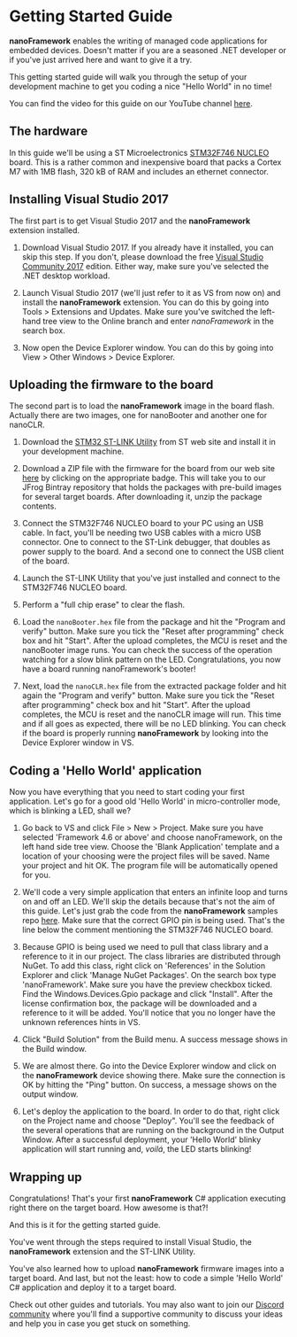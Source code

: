 # Getting Started Guide


**nanoFramework** enables the writing of managed code applications for embedded devices. Doesn't matter if you are a seasoned .NET developer or if you've just arrived here and want to give it a try.

This getting started guide will walk you through the setup of your development machine to get you coding a nice "Hello World" in no time!


You can find the video for this guide on our YouTube channel [here](https://youtu.be/iZdN2GmefXI).


## The hardware

In this guide we'll be using a ST Microelectronics [STM32F746 NUCLEO](http://www.st.com/content/st_com/en/products/evaluation-tools/product-evaluation-tools/mcu-eval-tools/stm32-mcu-eval-tools/stm32-mcu-nucleo/nucleo-f746zg.html) board. This is a rather common and inexpensive board that packs a Cortex M7 with 1MB flash, 320 kB of RAM and includes an ethernet connector.


## Installing Visual Studio 2017

The first part is to get Visual Studio 2017 and the **nanoFramework** extension installed.

1.	Download Visual Studio 2017. If you already have it installed, you can skip this step. If you don't, please download the free [Visual Studio Community 2017](https://www.visualstudio.com/downloads) edition. Either way, make sure you've selected the .NET desktop workload.

2.	Launch Visual Studio 2017 (we'll just refer to it as VS from now on) and install the **nanoFramework** extension. You can do this by going into Tools > Extensions and Updates. Make sure you've switched the left-hand tree view to the Online branch and enter _nanoFramework_ in the search box.

3.	Now open the Device Explorer window. You can do this by going into View > Other Windows > Device Explorer.


## Uploading the firmware to the board

The second part is to load the **nanoFramework** image in the board flash. Actually there are two images, one for nanoBooter and another one for nanoCLR.

1. Download the [STM32 ST-LINK Utility](http://www.st.com/content/st_com/en/products/development-tools/software-development-tools/stm32-software-development-tools/stm32-programmers/stsw-link004.html) from ST web site and install it in your development machine.

2. Download a ZIP file with the firmware for the board from our web site [here](https://github.com/nanoframework/nf-interpreter#firmware-for-reference-boards) by clicking on the appropriate badge. This will take you to our JFrog Bintray repository that holds the packages with pre-build images for several target boards. After downloading it, unzip the package contents. 

3. Connect the STM32F746 NUCLEO board to your PC using an USB cable. In fact, you'll be needing two USB cables with a micro USB connector. One to connect to the ST-Link debugger, that doubles as power supply to the board. And a second one to connect the USB client of the board. 

4. Launch the ST-LINK Utility that you've just installed and connect to the STM32F746 NUCLEO board.

5. Perform a "full chip erase" to clear the flash.

6. Load the `nanoBooter.hex` file from the package and hit the "Program and verify" button. Make sure you tick the "Reset after programming" check box and hit "Start". After the upload completes, the MCU is reset and the nanoBooter image runs. You can check the success of the operation watching for a slow blink pattern on the LED. Congratulations, you now have a board running nanoFramework's booter!

7. Next, load the `nanoCLR.hex` file from the extracted package folder and hit again the "Program and verify" button. Make sure you tick the "Reset after programming" check box and hit "Start". After the upload completes, the MCU is reset and the nanoCLR image will run. This time and if all goes as expected, there will be no LED blinking. You can check if the board is properly running **nanoFramework** by looking into the Device Explorer window in VS.


## Coding a 'Hello World' application

Now you have everything that you need to start coding your first application. Let's go for a good old 'Hello World' in micro-controller mode, which is blinking a LED, shall we?

1. Go back to VS and click File > New > Project. Make sure you have selected 'Framework 4.6 or above' and choose nanoFramework, on the left hand side tree view. Choose the 'Blank Application' template and a location of your choosing were the project files will be saved. Name your project and hit OK. The program file will be automatically opened for you.

2. We'll code a very simple application that enters an infinite loop and turns on and off an LED. We'll skip the details because that's not the aim of this guide. Let's just grab the code from the **nanoFramework** samples repo [here](https://github.com/nanoframework/Samples/tree/master/Blinky). Make sure that the correct GPIO pin is being used. That's the line below the comment mentioning the STM32F746 NUCLEO board.

3. Because GPIO is being used we need to pull that class library and a reference to it in our project. The class libraries are distributed through NuGet. To add this class, right click on 'References' in the Solution Explorer and click 'Manage NuGet Packages'. On the search box type 'nanoFramework'. Make sure you have the preview checkbox ticked. Find the Windows.Devices.Gpio package and click "Install". After the license confirmation box, the package will be downloaded and a reference to it will be added. You'll notice that you no longer have the unknown references hints in VS.

4. Click "Build Solution" from the Build menu. A success message shows in the Build window.

5. We are almost there. Go into the Device Explorer window and click on the **nanoFramework** device showing there. Make sure the connection is OK by hitting the "Ping" button. On success, a message shows on the output window.

6. Let's deploy the application to the board. In order to do that, right click on the Project name and choose "Deploy". You'll see the feedback of the several operations that are running on the background in the Output Window. After a successful deployment, your 'Hello World' blinky application will start running and, _voilá_, the LED starts blinking!


## Wrapping up

Congratulations! That's your first **nanoFramework** C# application executing right there on the target board. How awesome is that?!

And this is it for the getting started guide. 

You've went through the steps required to install Visual Studio, the **nanoFramework** extension and the ST-LINK Utility.

You've also learned how to upload **nanoFramework** firmware images into a target board.
And last, but not the least: how to code a simple 'Hello World' C# application and deploy it to a target board.

Check out other guides and tutorials. You may also want to join our [Discord community](https://discord.gg/gCyBu8T) where you'll find a supportive community to discuss your ideas and help you in case you get stuck on something.
